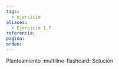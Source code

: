 ```yaml
---
tags:
  - ejercicio
aliases:
  - Ejercicio 1.7
referencia: 
pagina: 
orden:
---
```

Planteamiento
:multiline-flashcard:
Solución
